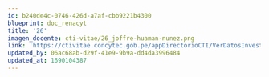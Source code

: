 ```yaml
---
id: b240de4c-0746-426d-a7af-cbb9221b4300
blueprint: doc_renacyt
title: '26'
imagen_docente: cti-vitae/26_joffre-huaman-nunez.png
link: 'https://ctivitae.concytec.gob.pe/appDirectorioCTI/VerDatosInvestigador.do?id_investigador=98860'
updated_by: 06ac68ab-d29f-41e9-9b9a-dd4da3996484
updated_at: 1690104387
---
```

